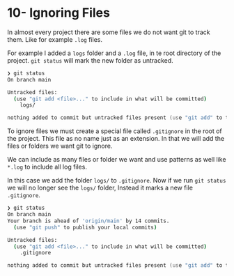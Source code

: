# 10- Ignoring Files

In almost every project there are some files we do not want git to track them. Like for example `.log` files.

For example I added a `logs` folder and a `.log` file, in te root directory of the project. `git status` will mark the new folder as untracked.

```zsh
❯ git status
On branch main

Untracked files:
  (use "git add <file>..." to include in what will be committed)
	logs/

nothing added to commit but untracked files present (use "git add" to track)
```

To ignore files we must create a special file called `.gitignore` in the root of the project. This file as no name just as an extension. In that we will add the files or folders we want git to ignore.

We can include as many files or folder we want and use patterns as well like `*.log` to include all log files.

In this case we add the folder `logs/` to `.gitignore`. Now if we run `git status` we will no longer see the `logs/` folder, Instead it marks a new file `.gitignore`.

```zsh
❯ git status
On branch main
Your branch is ahead of 'origin/main' by 14 commits.
  (use "git push" to publish your local commits)

Untracked files:
  (use "git add <file>..." to include in what will be committed)
	.gitignore

nothing added to commit but untracked files present (use "git add" to track)
```
